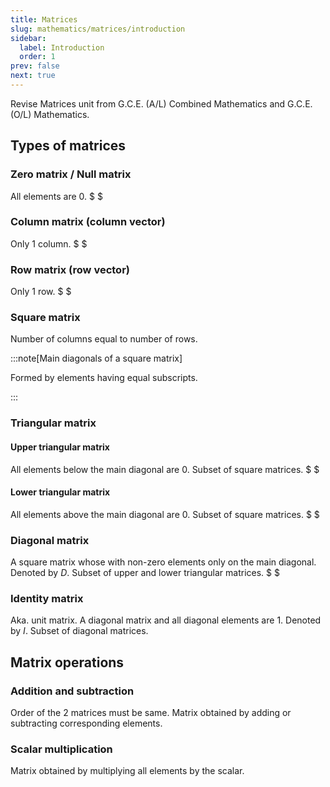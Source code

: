 ```yaml
---
title: Matrices
slug: mathematics/matrices/introduction
sidebar:
  label: Introduction
  order: 1
prev: false
next: true
---
```


Revise Matrices unit from G.C.E. (A/L) Combined Mathematics and G.C.E. (O/L)
Mathematics.

## Types of matrices

### Zero matrix / Null matrix

All elements are $0$. $ $

### Column matrix (column vector)

Only $1$ column. $ $

### Row matrix (row vector)

Only $1$ row. $ $

### Square matrix

Number of columns equal to number of rows.

:::note[Main diagonals of a square matrix]

Formed by elements having equal subscripts.

:::

### Triangular matrix

#### Upper triangular matrix

All elements below the main diagonal are $0$. Subset of square matrices. $ $

#### Lower triangular matrix

All elements above the main diagonal are $0$. Subset of square matrices. $ $

### Diagonal matrix

A square matrix whose with non-zero elements only on the main diagonal. Denoted
by $D$. Subset of upper and lower triangular matrices. $ $

### Identity matrix

Aka. unit matrix. A diagonal matrix and all diagonal elements are $1$. Denoted
by $I$. Subset of diagonal matrices.

## Matrix operations

### Addition and subtraction

Order of the 2 matrices must be same. Matrix obtained by adding or subtracting
corresponding elements.

### Scalar multiplication

Matrix obtained by multiplying all elements by the scalar.
